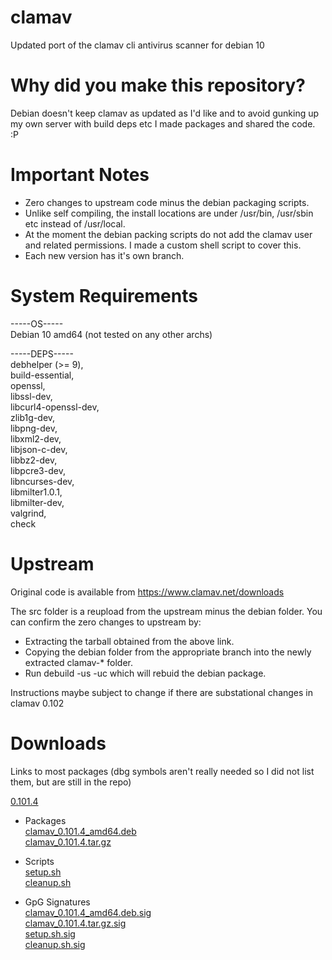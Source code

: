 # clamav
Updated port of the clamav cli antivirus scanner for debian 10

# Why did you make this repository?
Debian doesn't keep clamav as updated as I'd like and to avoid gunking up my own server with build deps etc I made packages and shared the code. :P

# Important Notes
* Zero changes to upstream code minus the debian packaging scripts.
* Unlike self compiling, the install locations are under /usr/bin, /usr/sbin etc instead of /usr/local.
* At the moment the debian packing scripts do not add the clamav user and related permissions. I made a custom shell script to cover this.
* Each new version has it's own branch.

# System Requirements


-----OS-----
<br />Debian 10 amd64 (not tested on any other archs)

-----DEPS-----
<br />debhelper (>= 9),
<br />build-essential, 
<br />openssl, 
<br />libssl-dev, 
<br />libcurl4-openssl-dev, 
<br />zlib1g-dev, 
<br />libpng-dev, 
<br />libxml2-dev, 
<br />libjson-c-dev, 
<br />libbz2-dev, 
<br />libpcre3-dev, 
<br />libncurses-dev, 
<br />libmilter1.0.1, 
<br />libmilter-dev, 
<br />valgrind, 
<br />check


# Upstream
Original code is available from https://www.clamav.net/downloads

The src folder is a reupload from the upstream minus the debian folder.
You can confirm the zero changes to upstream by:
* Extracting the tarball obtained from the above link.
* Copying the debian folder from the appropriate branch into the newly extracted clamav-* folder.
* Run debuild -us -uc which will rebuid the debian package.

Instructions maybe subject to change if there are substational changes in clamav 0.102

# Downloads

Links to most packages (dbg symbols aren't really needed so I did not list them, but are still in the repo)

[0.101.4](https://github.com/Dskobra/clamav/tree/Downloads/0.101.4)

* Packages
<br />[clamav_0.101.4_amd64.deb](https://github.com/Dskobra/clamav/raw/Downloads/0.101.4/clamav_0.101.4_amd64.deb)
<br />[clamav_0.101.4.tar.gz](https://github.com/Dskobra/clamav/raw/Downloads/0.101.4/clamav_0.101.4.tar.gz)

* Scripts
<br /> [setup.sh](https://raw.githubusercontent.com/Dskobra/clamav/0.101.4/setup.sh)
<br /> [cleanup.sh](https://raw.githubusercontent.com/Dskobra/clamav/Downloads/0.101.4/cleanup.sh)

* GpG Signatures
<br />[clamav_0.101.4_amd64.deb.sig](https://github.com/Dskobra/clamav/raw/Downloads/0.101.4/clamav_0.101.4_amd64.deb.sig)
<br />[clamav_0.101.4.tar.gz.sig](https://github.com/Dskobra/clamav/raw/Downloads/0.101.4/clamav_0.101.4.tar.gz.sig)
<br /> [setup.sh.sig](https://github.com/Dskobra/clamav/raw/Downloads/0.101.4/setup.sh.sig)
<br />[cleanup.sh.sig](https://github.com/Dskobra/clamav/raw/Downloads/0.101.4/cleanup.sh.sig)
